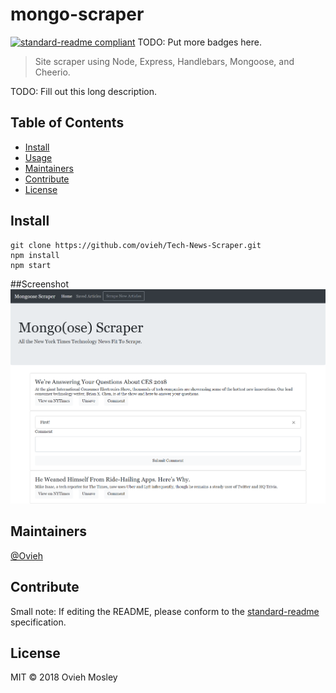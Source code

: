 # mongo-scraper

[![standard-readme compliant](https://img.shields.io/badge/standard--readme-OK-green.svg?style=flat-square)](https://github.com/RichardLitt/standard-readme)
TODO: Put more badges here.

> Site scraper using Node, Express, Handlebars, Mongoose, and Cheerio. 

TODO: Fill out this long description.

## Table of Contents

- [Install](#install)
- [Usage](#usage)
- [Maintainers](#maintainers)
- [Contribute](#contribute)
- [License](#license)

## Install

```
git clone https://github.com/ovieh/Tech-News-Scraper.git
npm install
npm start
```
##Screenshot
![Tech News Scraper Screenshot](/public/img/technewsscraper_screencapture.png)

## Maintainers

[@Ovieh](https://github.com/Ovieh)

## Contribute



Small note: If editing the README, please conform to the [standard-readme](https://github.com/RichardLitt/standard-readme) specification.

## License

MIT © 2018 Ovieh Mosley

